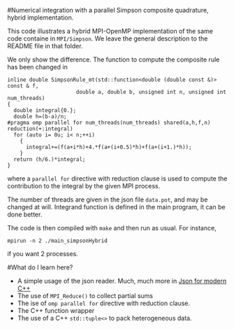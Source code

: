 #Numerical integration with a parallel Simpson composite quadrature, hybrid implementation.


This code illustrates a hybrid MPI-OpenMP implementation of the same code containe in `MPI/Simpson`. We leave the general description to the README file in that folder.

We only show the difference. The function to compute the composite rule has been changed in 

	inline double SimpsonRule_mt(std::function<double (double const &)> const & f,
                          double a, double b, unsigned int n, unsigned int num_threads)
	{
	  double integral{0.};
	  double h=(b-a)/n;
	#pragma omp parallel for num_threads(num_threads) shared(a,h,f,n) reduction(+:integral)
	  for (auto i= 0u; i< n;++i)
	    {
	      integral+=(f(a+i*h)+4.*f(a+(i+0.5)*h)+f(a+(i+1.)*h));
	    }
	  return (h/6.)*integral;
	}
where a `parallel for` directive with reduction clause is used to compute the contribution to the integral by the given MPI process.

The number of threads are given in the json file `data.pot`, and may be changed at will. Integrand function is defined in the main program, it can be done better.

 The code is then compiled with `make` and then run as usual. For instance,
 
 ```
 mpirun -n 2 ./main_simpsonHybrid
 ```
 if you want 2 processes. 
 
#What do I learn here?
 
- A simple usage  of the json reader. Much, much more in [Json for modern C++](https://github.com/nlohmann/json)
- The use of `MPI_Reduce()` to collect partial sums
- The ise of `omp parallel for` directive with reduction clause.
- The C++ function wrapper
- The use of a C++ `std::tuple<>` to pack heterogeneous data. 

 
 